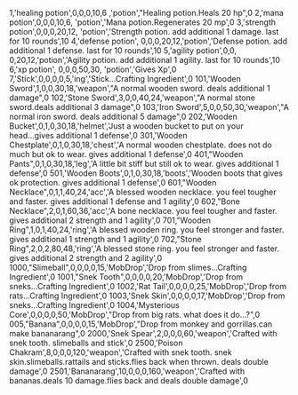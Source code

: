 1,'healing potion',0,0,0,10,6 ,'potion',"Healing potion.Heals 20 hp",0
2,'mana potion',0,0,0,10,6, 'potion','Mana potion.Regenerates 20 mp',0
3,'strength potion',0,0,0,20,12, 'potion','Strength potion. add additional 1 damage. last for 10 rounds',10
4,'defense potion', 0,0,0,20,12,'potion','Defense potion. add additional 1 defense. last for 10 rounds',10
5,'agility potion',0,0, 0,20,12,'potion','Agility potion. add additional 1 agility. last for 10 rounds',10
6,'xp potion', 0,0,0,50,30, 'potion','Gives Xp',0
7,'Stick',0,0,0,0,5,'ing','Stick...Crafting Ingredient',0
101,'Wooden Sword',1,0,0,30,18,'weapon',"A normal wooden sword. deals additional 1 damage",0
102,'Stone Sword',3,0,0,40,24,'weapon',"A normal stone sword.deals additional 3 damage",0
103,'Iron Sword',5,0,0,50,30,'weapon',"A normal iron sword. deals additional 5 damage",0
202,'Wooden Bucket',0,1,0,30,18,'helmet','Just a wooden bucket to put on your head...gives additional 1 defense',0
301,'Wooden Chestplate',0,1,0,30,18,'chest','A normal wooden chestplate. does not do much but ok to wear. gives additional 1 defense',0
401,"Wooden Pants",0,1,0,30,18,'leg','A little bit stiff but still ok to wear. gives additional 1 defense',0
501,'Wooden Boots',0,1,0,30,18,'boots','Wooden boots that gives ok protection. gives additional 1 defense',0
601,"Wooden Necklace",0,1,1,40,24,'acc','A blessed wooden necklace. you feel tougher and faster. gives additional 1 defense and 1 agility',0
602,"Bone Necklace",2,0,1,60,36,'acc','A bone necklace. you feel tougher and faster. gives additional 2 strength and 1 agility',0
701,"Wooden Ring",1,0,1,40,24,'ring','A blessed wooden ring. you feel stronger and faster. gives additional 1 strength and 1 agility',0
702,"Stone Ring",2,0,2,80,48,'ring','A blessed stone ring. you feel stronger and faster. gives additional 2 strength and 2 agility',0
1000,"Slimeball",0,0,0,0,15,'MobDrop','Drop from slimes...Crafting Ingredient',0
1001,"Snek Tooth",0,0,0,0,20,'MobDrop','Drop from sneks...Crafting Ingredient',0
1002,'Rat Tail',0,0,0,0,25,'MobDrop','Drop from rats...Crafting Ingredient',0
1003,'Snek Skin',0,0,0,0,17,'MobDrop','Drop from sneks...Crafting Ingredient',0
1004,'Mysterious Core',0,0,0,0,50,'MobDrop',"Drop from big rats. what does it do...?",0
005,"Banana",0,0,0,0,15,'MobDrop',"Drop from monkey and gorrillas.can make bananarang",0
2000,'Snek Spear',2,0,0,0,60,'weapon','Crafted with snek tooth. slimeballs and stick',0
2500,'Poison Chakram',8,0,0,0,120,'weapon','Crafted with snek tooth. snek skin.slimeballs.rattails and sticks.flies back when thrown. deals double damage',0
2501,'Bananarang',10,0,0,0,160,'weapon','Crafted with bananas.deals 10 damage.flies back and deals double damage',0
